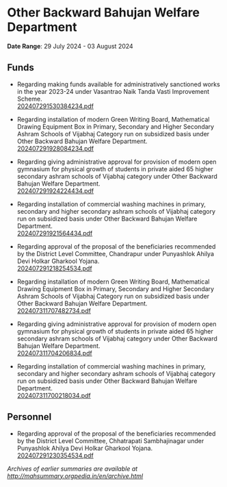 # Other Backward Bahujan Welfare Department

**Date Range**: 29 July 2024 - 03 August 2024


## Funds
- Regarding making funds available for administratively sanctioned works in the year 2023-24 under Vasantrao Naik Tanda Vasti Improvement Scheme.\
  [202407291530384234.pdf](https://gr.maharashtra.gov.in/Site/Upload/Government%20Resolutions/English/202407291530384234.pdf)

- Regarding installation of modern Green Writing Board, Mathematical Drawing Equipment Box in Primary, Secondary and Higher Secondary Ashram Schools of Vijabhaj Category run on subsidized basis under Other Backward Bahujan Welfare Department.\
  [202407291928084234.pdf](https://gr.maharashtra.gov.in/Site/Upload/Government%20Resolutions/English/202407291928084234.pdf)

- Regarding giving administrative approval for provision of modern open gymnasium for physical growth of students in private aided 65 higher secondary ashram schools of Vijabhaj category under Other Backward Bahujan Welfare Department.\
  [202407291924224434.pdf](https://gr.maharashtra.gov.in/Site/Upload/Government%20Resolutions/English/202407291924224434.pdf)

- Regarding installation of commercial washing machines in primary, secondary and higher secondary ashram schools of Vijabhaj category run on subsidized basis under Other Backward Bahujan Welfare Department.\
  [202407291921564434.pdf](https://gr.maharashtra.gov.in/Site/Upload/Government%20Resolutions/English/202407291921564434.pdf)

- Regarding approval of the proposal of the beneficiaries recommended by the District Level Committee, Chandrapur under Punyashlok Ahilya Devi Holkar Gharkool Yojana.\
  [202407291218254534.pdf](https://gr.maharashtra.gov.in/Site/Upload/Government%20Resolutions/English/202407291218254534.pdf)

- Regarding installation of modern Green Writing Board, Mathematical Drawing Equipment Box in Primary, Secondary and Higher Secondary Ashram Schools of Vijabhaj Category run on subsidized basis under Other Backward Bahujan Welfare Department.\
  [202407311707482734.pdf](https://gr.maharashtra.gov.in/Site/Upload/Government%20Resolutions/English/202407311707482734.pdf)

- Regarding giving administrative approval for provision of modern open gymnasium for physical growth of students in private aided 65 higher secondary ashram schools of Vijabhaj category under Other Backward Bahujan Welfare Department.\
  [202407311704206834.pdf](https://gr.maharashtra.gov.in/Site/Upload/Government%20Resolutions/English/202407311704206834.pdf)

- Regarding installation of commercial washing machines in primary, secondary and higher secondary ashram schools of Vijabhaj category run on subsidized basis under Other Backward Bahujan Welfare Department.\
  [202407311700218034.pdf](https://gr.maharashtra.gov.in/Site/Upload/Government%20Resolutions/English/202407311700218034.pdf)

## Personnel
- Regarding approval of the proposal of the beneficiaries recommended by the District Level Committee, Chhatrapati Sambhajinagar under Punyashlok Ahilya Devi Holkar Gharkool Yojana.\
  [202407291230354534.pdf](https://gr.maharashtra.gov.in/Site/Upload/Government%20Resolutions/English/202407291230354534.pdf)


*Archives of earlier summaries are available at http://mahsummary.orgpedia.in/en/archive.html*